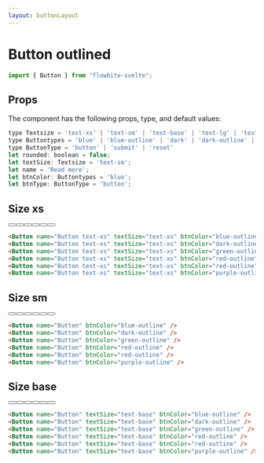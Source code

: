 ```yaml
---
layout: buttonLayout
---
```


<script>
  import { Button }from '$lib/index';
</script>

<h1 class="text-3xl w-full text-gray-900 dark:text-white">Button outlined</h1>

```js
import { Button } from "flowbite-svelte";
```

<h2 class="text-2xl w-full text-gray-900 dark:text-white py-8">Props</h2>

<p class="dark:text-white py-4 text-lg">The component has the following props, type, and default values:</p>

```js
type Textsize = 'text-xs' | 'text-sm' | 'text-base' | 'text-lg' | 'text-xl' | 'text-2xl' | 'text-3xl' | 'text-4xl'
type Buttontypes = 'blue' | 'blue-outline' | 'dark' | 'dark-outline' | 'light' | 'green' | 'green-outline' | 'red' | 'red-outline' | 'yellow' | 'yellow-outline' | 'purple' | 'purple-outline';
type ButtonType = 'button' | 'submit' | 'reset'
let rounded: boolean = false;
let textSize: Textsize = 'text-sm';
let name = 'Read more';
let btnColor: Buttontypes = 'blue';
let btnType: ButtonType = 'button';
```

<h2 class="text-2xl w-full dark:text-white py-8">Size xs</h2>

<div class="rounded-xl w-full my-4 mx-auto bg-gradient-to-r bg-white dark:bg-gray-900 border border-gray-200 dark:border-gray-700 p-2 sm:p-6">
  <Button name="Button text-xs" textSize="text-xs" btnColor="blue-outline" />
  <Button name="Button text-xs" textSize="text-xs" btnColor="dark-outline" />
  <Button name="Button text-xs" textSize="text-xs" btnColor="green-outline" />
  <Button name="Button text-xs" textSize="text-xs" btnColor="red-outline" />
  <Button name="Button text-xs" textSize="text-xs" btnColor="red-outline" />
  <Button name="Button text-xs" textSize="text-xs" btnColor="purple-outline" />
</div>

```html
<Button name="Button text-xs" textSize="text-xs" btnColor="blue-outline" />
<Button name="Button text-xs" textSize="text-xs" btnColor="dark-outline" />
<Button name="Button text-xs" textSize="text-xs" btnColor="green-outline" />
<Button name="Button text-xs" textSize="text-xs" btnColor="red-outline" />
<Button name="Button text-xs" textSize="text-xs" btnColor="red-outline" />
<Button name="Button text-xs" textSize="text-xs" btnColor="purple-outline" />
```


<h2 class="text-2xl w-full dark:text-white py-8">Size sm</h2>

<div class="rounded-xl w-full my-4 mx-auto bg-gradient-to-r bg-white dark:bg-gray-900 border border-gray-200 dark:border-gray-700 p-2 sm:p-6">
  <Button name="Button" btnColor="blue-outline" />
  <Button name="Button" btnColor="dark-outline" />
  <Button name="Button" btnColor="green-outline" />
  <Button name="Button" btnColor="red-outline" />
  <Button name="Button" btnColor="red-outline" />
  <Button name="Button" btnColor="purple-outline" />
</div>

```html
<Button name="Button" btnColor="blue-outline" />
<Button name="Button" btnColor="dark-outline" />
<Button name="Button" btnColor="green-outline" />
<Button name="Button" btnColor="red-outline" />
<Button name="Button" btnColor="red-outline" />
<Button name="Button" btnColor="purple-outline" />
```


<h2 class="text-2xl w-full dark:text-white py-8">Size base</h2>

<div class="rounded-xl w-full my-4 mx-auto bg-gradient-to-r bg-white dark:bg-gray-900 border border-gray-200 dark:border-gray-700 p-2 sm:p-6">
<Button name="Button" textSize="text-base" btnColor="blue-outline" />
<Button name="Button" textSize="text-base" btnColor="dark-outline" />
<Button name="Button" textSize="text-base" btnColor="green-outline" />
<Button name="Button" textSize="text-base" btnColor="red-outline" />
<Button name="Button" textSize="text-base" btnColor="red-outline" />
<Button name="Button" textSize="text-base" btnColor="purple-outline" />
</div>

```html
<Button name="Button" textSize="text-base" btnColor="blue-outline" />
<Button name="Button" textSize="text-base" btnColor="dark-outline" />
<Button name="Button" textSize="text-base" btnColor="green-outline" />
<Button name="Button" textSize="text-base" btnColor="red-outline" />
<Button name="Button" textSize="text-base" btnColor="red-outline" />
<Button name="Button" textSize="text-base" btnColor="purple-outline" />
```
